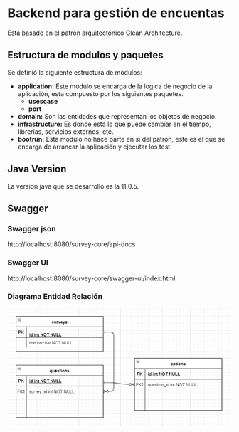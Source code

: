 # Backend para gestión de encuentas

Esta basado en el patron arquitectónico Clean Architecture. 

## Estructura de modulos y paquetes

Se definió la siguiente estructura de módulos:

   * **application:** Este modulo se encarga de la logica de negocio de la aplicación, esta compuesto por los siguientes paquetes.
        * **usescase**
        * **port**
   * **domain:**  Son las entidades que representan los objetos de negocio.
   * **infrastructure:** Es donde está lo que puede cambiar en el tiempo, librerías, servicios externos, etc.
   * **bootrun:** Esta modulo no hace parte en sí del patrón, este es el que se encarga de arrancar la aplicación y ejecutar los test.
        

## Java Version
La version java que se desarrolló es la 11.0.5.

## Swagger
### Swagger json
http://localhost:8080/survey-core/api-docs

### Swagger UI
http://localhost:8080/survey-core/swagger-ui/index.html

### Diagrama Entidad Relación
![alt text](entidad-relacion.png)
